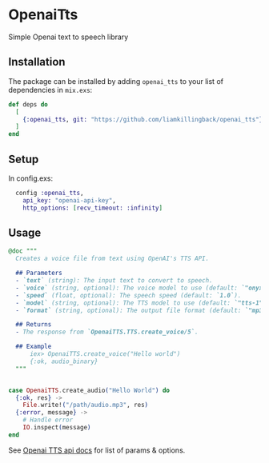 # OpenaiTts

Simple Openai text to speech library

## Installation

The package can be installed
by adding `openai_tts` to your list of dependencies in `mix.exs`:

```elixir
def deps do
  [
    {:openai_tts, git: "https://github.com/liamkillingback/openai_tts"}
  ]
end
```

## Setup

In config.exs:

```elixir
  config :openai_tts,
    api_key: "openai-api-key",
    http_options: [recv_timeout: :infinity]
```

## Usage

```elixir
@doc """
  Creates a voice file from text using OpenAI's TTS API.

  ## Parameters
  - `text` (string): The input text to convert to speech.
  - `voice` (string, optional): The voice model to use (default: `"onyx"`).
  - `speed` (float, optional): The speech speed (default: `1.0`).
  - `model` (string, optional): The TTS model to use (default: `"tts-1"`).
  - `format` (string, optional): The output file format (default: `"mp3"`).

  ## Returns
  - The response from `OpenaiTTS.TTS.create_voice/5`.

  ## Example
      iex> OpenaiTTS.create_voice("Hello world")
      {:ok, audio_binary}
  """


case OpenaiTTS.create_audio("Hello World") do
  {:ok, res} ->
    File.write!("/path/audio.mp3", res)
  {:error, message} ->
    # Handle error
    IO.inspect(message)
end

```

See [Openai TTS api docs](https://platform.openai.com/docs/api-reference/audio) for list of params & options.
